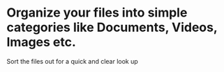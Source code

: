 # Organize your files into simple categories like Documents, Videos, Images etc.
Sort the files out for a quick and clear look up

